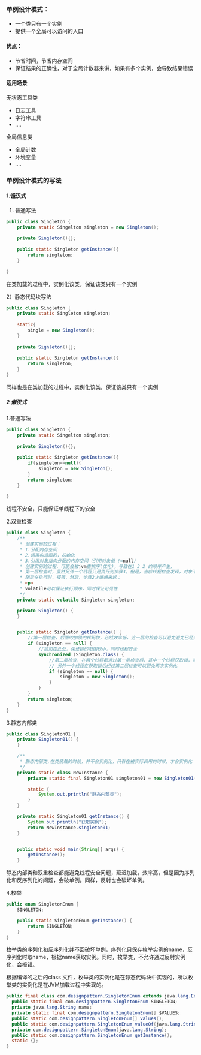 ### 单例设计模式：
- 一个类只有一个实例
- 提供一个全局可以访问的入口

#### 优点：
- 节省时间，节省内存空间
- 保证结果的正确性，对于全局计数器来讲，如果有多个实例，会导致结果错误

#### 适用场景

无状态工具类
- 日志工具
- 字符串工具
- ....

全局信息类
- 全局计数
- 环境变量
- ....


### 单例设计模式的写法
#### 1.饿汉式

1) 普通写法
```java
public class Singleton {
    private static Singelton singleton = new Singleton();
    
    private Singleton(){};
    
    public static Singleton getInstance(){
        return singleton;
    }
    
}
```
在类加载的过程中，实例化该类，保证该类只有一个实例

2）静态代码块写法
```java
public class Singleton {
    private static Singleton singleton;
    
    static{
        single = new Singleton();
    }
    
    private Signleton(){};
    
    public static Singleton getInstance(){
        return singleton;
    }
}
```
同样也是在类加载的过程中，实例化该类，保证该类只有一个实例

##### 2 懒汉式

1.普通写法

```java
public class Singleton {
    private static Singelton singleton;
    
    private Singleton(){};
    
    public static Singleton getInstance(){
        if(singleton==null){
            singleton = new Singleton();
        }
        return singleton;
    }
    
} 
```
线程不安全，只能保证单线程下的安全

2.双重检查
```java
public class Singleton {
    /**
     * 创建实例的过程：
     * 1.分配内存空间
     * 2.调用构造函数，初始化
     * 3.引用对象指向分配的内存空间（引用对象值 !=null）
     * 创建实例的过程，可能会被jvm重排序(优化)，导致在1 3 2 的顺序产生，
     * 第一层检查时，虽然另外一个线程只是执行到步骤3，但是，当前线程检查发现，对象不为null，返回改对象，
     * 随后在执行时，报错，然后，步骤2才姗姗来迟；
     * <p>
     * volatile可以保证执行顺序，同时保证可见性
     */
    private static volatile Singleton singleton;

    private Singleton() {
    }


    public static Singleton getInstance() {
        //第一层检查，后面的加锁的代码块，必然效率低，这一层的检查可以避免避免已经实例化之后再进入代码块
        if (singleton == null) {
            //锁加在此处，保证锁的范围较小，同时线程安全
            synchronized (Singleton.class) {
                //第二层检查，在两个线程都通过第一层检查后，其中一个线程获取锁，实例化之后，该类就已经存在实例了
                // 另外一个线程在获取锁后经过第二层检查可以避免再次实例化
                if (singleton == null) {
                    singleton = new Singleton();
                }
            }
        }
        return singleton;
    }
}
```

3.静态内部类
```java
public class Singleton01 {
    private Singleton01() {
    }

    /**
     * 静态内部类,在类装载的时候，并不会实例化，只有在被实际调用的时候，才会实例化
     */
    private static class NewInstance {
        private static final Singleton01 singleton01 = new Singleton01();

        static {
            System.out.println("静态内部类");
        }
    }

    private static Singleton01 getInstance() {
        System.out.println("获取实例");
        return NewInstance.singleton01;
    }


    public static void main(String[] args) {
        getInstance();
    }
```

静态内部类和双重检查都能避免线程安全问题，延迟加载，效率高，但是因为序列化和反序列化的问题，会破单例。同样，反射也会破坏单例。


4.枚举
```java
public enum SingletonEnum {
    SINGLETON;

    public static SingletonEnum getInstance() {
        return SINGLETON;
    }
}
```
枚举类的序列化和反序列化并不回破坏单例，序列化只保存枚举实例的name，反序列化时取name，根据name获取实例。同时，枚举类，不允许通过反射实例化，会报错。

根据编译的之后的class 文件，枚举类的实例化是在静态代码块中实现的，所以枚举类的实例化是在JVM加载过程中实现的。
```java
public final class com.designpattern.SingletonEnum extends java.lang.Enum<com.designpattern.SingletonEnum> {
  public static final com.designpattern.SingletonEnum SINGLETON;
  private java.lang.String name;
  private static final com.designpattern.SingletonEnum[] $VALUES;
  public static com.designpattern.SingletonEnum[] values();
  public static com.designpattern.SingletonEnum valueOf(java.lang.String);
  private com.designpattern.SingletonEnum(java.lang.String);
  public static com.designpattern.SingletonEnum getInstance();
  static {};
}

```
